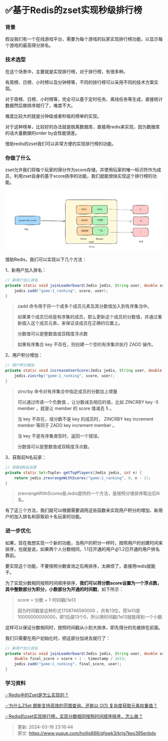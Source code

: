 # ✅基于Redis的zset实现秒级排行榜

### 背景
假设我们有一个在线游戏平台，需要为每个游戏的玩家实现排行榜功能，以显示每个游戏的最高得分排名。



### 技术选型


在这个场景中，主要就是实现排行榜，对于排行榜，有很多种。



有周榜、日榜、小时榜以及分钟榜等，不同的排行榜可以采用不同的技术方案实现。



对于周榜、日榜、小时榜等，完全可以基于定时任务、离线任务等生成，直接统计数据然后做排序就行了，难度不大。



难度比较大的就是分钟级或者秒级的榜单的实现。



对于这种榜单，比较好的办法就是脱离数据库，直接用redis来实现，因为数据库的话大量数据的order by会性能很差。



借助redis的zset我们可以非常方便的实现排行榜的功能。



### 你做了什么


zset允许我们将每个玩家的得分作为score存储，并使用玩家的唯一标识符作为成员，利用zset自身的基于score排序的功能，我们就能很快实现这个排行榜的功能。



![1704008013669-eba27ec3-8392-4fd8-bebb-314f4f00f6c7.png](./img/KXMe6A5M_WsmdRqh/1704008013669-eba27ec3-8392-4fd8-bebb-314f4f00f6c7-641781.png)



借助Redis，我们可以实现以下几个方法：



1、新用户加入排名：



```java
// 新用户加入排名
private static void joinLeaderboard(Jedis jedis, String user, double score) {
    jedis.zadd("game:1_ranking", score, user);
}
```



> <font style="color:rgb(51, 51, 51);">zadd 命令用于将一个或多个成员元素及其分数值加入到有序集当中。</font>
>
> <font style="color:rgb(51, 51, 51);">如果某个成员已经是有序集的成员，那么更新这个成员的分数值，并通过重新插入这个成员元素，来保证该成员在正确的位置上。</font>
>
> <font style="color:rgb(51, 51, 51);">分数值可以是整数值或双精度浮点数</font>
>
> <font style="color:rgb(51, 51, 51);">如果有序集合 key 不存在，则创建一个空的有序集并执行 ZADD 操作。</font>
>



2、用户积分增加：



```java
// 用户积分增加
private static void increaseUserScore(Jedis jedis, String user, double score) {
    jedis.zincrby("game:1_ranking", score, user);
}
```



> <font style="color:rgb(51, 51, 51);">zincrby 命令对有序集合中指定成员的分数加上增量 </font>
>
> <font style="color:rgb(51, 51, 51);">可以通过传递一个负数值 ，让分数减去相应的值，比如 ZINCRBY key -5 member ，就是让 member 的 score 值减去 5 。</font>
>
> <font style="color:rgb(51, 51, 51);">当 key 不存在，或分数不是 key 的成员时， ZINCRBY key increment member 等同于 ZADD key increment member 。</font>
>
> <font style="color:rgb(51, 51, 51);">当 key 不是有序集类型时，返回一个错误。</font>
>
> <font style="color:rgb(51, 51, 51);">分数值可以是整数值或双精度浮点数。</font>
>





3、获取前N名玩家：



```java
// 获取前N名玩家
private static Set<Tuple> getTopPlayers(Jedis jedis, int n) {
    return jedis.zrevrangeWithScores("game:1_ranking", 0, n - 1);
}
```



> zrevrangeWithScores是Jedis提供的一个方法，是按照分值排序取出后N名。
>



有了这三个方法，我们就可以根据需要调用这些函数来实现用户积分的增加、新用户的加入排名和获取前十名玩家的功能。



### 进一步优化


如果，现在我想实现一个新的功能，当用户的积分一样时，按照用户的创建时间来排序，也就是说，如果两个人分数相同，1.1日开通的用户必1.2日开通的用户排名靠前。



要实现这个功能，不要按照分数查询之后再排序，太麻烦了，直接用redis就能干。



为了实现分数相同按照时间顺序排序，**我们可以将分数score设置为一个浮点数，其中整数部分为积分，小数部分为开通的时间戳**，如下所示：



> score = 分数 + 1-时间戳/1e13
>
> 因为时间戳是这种形式1708746590000 ，共有13位，而1e13是10000000000000，即1后面13个0，所以用时间戳/1e13就能得到一个小数
>



这样可以保证分数相同时，按照时间戳从小到大排序，即先得分的先被排在前面。



我们只需要在用户初始化时，把这部分加进去就行了：



```java
// 新用户加入排名
private static void joinLeaderboard(Jedis jedis, String user, double score, long openTimestamp) {
    double final_score = score + 1 - timestamp / 1e13;
    jedis.zadd("game:1_ranking", final_score, user);
}
```





### 学习资料


[✅Redis中的Zset是怎么实现的？](https://www.yuque.com/hollis666/qfgwk3/uzqztzuicddlk95c)



[✅为什么ZSet 既能支持高效的范围查询，还能以 O(1) 复杂度获取元素权重值？](https://www.yuque.com/hollis666/qfgwk3/cswc0lcmh3wsbfp9)



[✅Redis的zset实现排行榜，实现分数相同按照时间顺序排序，怎么做？](https://www.yuque.com/hollis666/qfgwk3/ooqi2qfep22bcpag)



> 更新: 2024-03-18 23:16:44  
> 原文: <https://www.yuque.com/hollis666/qfgwk3/krlg7kes395enbdv>